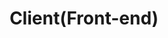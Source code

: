 ---
layout: tag-list
type: tag
title: Client(Front-end)
slug: client
category: developments
sidebar: true
order: 1
description: >
   get to know the client(Front-end)
---
